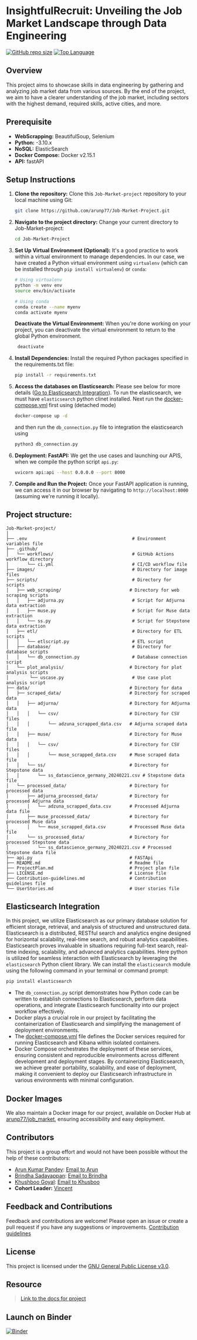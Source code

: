 # InsightfulRecruit: Unveiling the Job Market Landscape through Data Engineering

[![GitHub repo size](https://img.shields.io/github/repo-size/arunp77/Job-Market-project)](https://github.com/arunp77/Job-Market-project) [![Top Language](https://img.shields.io/github/languages/top/arunp77/Job-Market-project)](https://github.com/arunp77/Job-Market-project)

 
## Overview

This project aims to showcase skills in data engineering by gathering and analyzing job market data from various sources. By the end of the project, we aim to have a clearer understanding of the job market, including sectors with the highest demand, required skills, active cities, and more.

## Prerequisite
- **WebScrapping:** BeautifulSoup, Selenium
- **Python:** -3.10.x
- **NoSQL:** ElasticSearch 
- **Docker Compose:** Docker v2.15.1
- **API:** fastAPI

## Setup Instructions

1. **Clone the repository:** Clone this `Job-Market-project` repository to your local machine using Git:
   ```bash
   git clone https://github.com/arunp77/Job-Market-Project.git
   ```
2. **Navigate to the project directory:** Change your current directory to Job-Market-project:
   ```bash
   cd Job-Market-Project
   ```
3. **Set Up Virtual Environment (Optional):** It's a good practice to work within a virtual environment to manage dependencies. In our case, we have created a Python virtual environment using `virtualenv` (which can be installed through `pip install virtualenv`) or `conda`:
   ```bash
   # Using virtualenv
   python -m venv env
   source env/bin/activate
   
   # Using conda
   conda create --name myenv
   conda activate myenv
   ```
   **Deactivate the Virtual Environment:** When you're done working on your project, you can deactivate the virtual environment to return to the global Python environment.
   ```bash
    deactivate
   ```
   
5. **Install Dependencies:** Install the required Python packages specified in the requirements.txt file:
   ```bash
   pip install -r requirements.txt
   ```

6. **Access the databases on Elasticsearch:** Please see below for more details ([Go to Elasticsearch Integration](#elasticsearch-integration)). To run the elasticsearch, we must have `elasticsearch` python clinet installed. Next run the [docker-compose.yml](docker-compose.yml) first using (detached mode)
    ```bash
    docker-compose up -d
    ```
    and then run the `db_connection.py` file to integration the elasticsearch using
    ```bash
    python3 db_connection.py
    ```


7. **Deployment: FastAPI:** We get the use cases and launching our APIS, when we compile the python script `api.py`:

   ```bash
   uvicorn api:api --host 0.0.0.0 --port 8000
   ```
   
8. **Compile and Run the Project:** Once your FastAPI application is running, we can access it in our browser by navigating to `http://localhost:8000` (assuming we're running it locally).

## Project structure:

```
Job-Market-project/
│
├── .env                                        # Environment variables file
├── .github/
│   └── workflows/                              # GitHub Actions workflow directory
│       └── ci.yml                              # CI/CD workflow file
├── images/                                     # Directory for image files
├── scripts/                                    # Directory for scripts
│   ├── web_scraping/                          # Directory for web scraping scripts
│   │   ├── adjurna.py                          # Script for Adjurna data extraction
│   │   ├── muse.py                             # Script for Muse data extraction
│   │   └── ss.py                               # Script for Stepstone data extraction
│   ├── etl/                                    # Directory for ETL scripts
│   │   └── etlscript.py                        # ETL script
│   ├── database/                               # Directory for database scripts
│   │   └── db_connection.py                    # Database connection script
│   └── plot_analysis/                         # Directory for plot analysis scripts
│        └── uscase.py                          # Use case plot analysis script
├── data/                                      # Directory for data
│   ├── scraped_data/                          # Directory for scraped data
│   │   ├── adjurna/                           # Directory for Adjurna data
│   │   │   └── csv/                           # Directory for CSV files
│   │   │       └── adzuna_scrapped_data.csv   # Adjurna scraped data file
│   │   ├── muse/                              # Directory for Muse data
│   │   │   └── csv/                           # Directory for CSV files
│   │   │       └── muse_scrapped_data.csv     # Muse scraped data file
│   │   └── ss/                                # Directory for Stepstone data
│   │       └── ss_datascience_germany_20240221.csv # Stepstone data file
│   └── processed_data/                        # Directory for processed data
│       ├── adjurna_processed_data/            # Directory for processed Adjurna data
│       │   └── adzuna_scrapped_data.csv       # Processed Adjurna data file
│       ├── muse_processed_data/               # Directory for processed Muse data
│       │   └── muse_scrapped_data.csv         # Processed Muse data file
│       └── ss_processed_data/                 # Directory for processed Stepstone data
│           └── ss_datascience_germany_20240221.csv # Processed Stepstone data file
├── api.py                                     # FASTApi
├── README.md                                  # Readme file
├── ProjectPlan.md                             # Project plan file
├── LICENSE.md                                 # License file
├── Contribution-guidelines.md                 # Contribution guidelines file
└── UserStories.md                             # User stories file
```

## Elasticsearch Integration <a name="elasticsearch-integration"></a>

In this project, we utilize Elasticsearch as our primary database solution for efficient storage, retrieval, and analysis of structured and unstructured data. Elasticsearch is a distributed, RESTful search and analytics engine designed for horizontal scalability, real-time search, and robust analytics capabilities. Elasticsearch proves invaluable in situations requiring full-text search, real-time indexing, scalability, and advanced analytics capabilities. Here python is utilized for seamless interaction with Elasticsearch by leveraging the `elasticsearch` Python client library. We can install the `elasticsearch` module using the following command in your terminal or command prompt:
```bash
pip install elasticsearch
```
- The `db_connection.py` script demonstrates how Python code can be written to establish connections to Elasticsearch, perform data operations, and integrate Elasticsearch functionality into our project workflow effectively.
- Docker plays a crucial role in our project by facilitating the containerization of Elasticsearch and simplifying the management of deployment environments. 
- The [docker-compose.yml](docker-compose.yml) file defines the Docker services required for running Elasticsearch and Kibana within isolated containers.
- Docker Compose orchestrates the deployment of these services, ensuring consistent and reproducible environments across different development and deployment stages. By containerizing Elasticsearch, we achieve greater portability, scalability, and ease of deployment, making it convenient to deploy our Elasticsearch infrastructure in various environments with minimal configuration.


## Docker Images

We also maintain a Docker image for our project, available on Docker Hub at [arunp77/job_market](https://hub.docker.com/r/arunp77/job_market), ensuring accessibility and easy deployment.

## Contributors
This project is a group effort and would not have been possible without the help of these contributors:

- [Arun Kumar Pandey](https://github.com/arunp77): [Email to Arun](arunp77@gmail.com)
- [Brindha Sadayappan](https://github.com/brindha311): [Email to Brindha](brindha311@gmail.com)
- [Khushboo Goyal](https://github.com/khushboo026): [Email to Khusboo](khushboo026@gmail.com)
- **Cohort Leader:** [Vincent](https://github.com/AtoutPillard)

## Feedback and Contributions

Feedback and contributions are welcome! Please open an issue or create a pull request if you have any suggestions or improvements. [Contribution guidelines](Contribution-guidelines.md)

## License

This project is licensed under the [GNU General Public License v3.0](LICENSE).

## Resource

> [Link to the docs for project](https://docs.google.com/document/d/1glRF8HtyNqcHnZud8KqeJYLdC07_MqjuFGJVOuw7gBc/edit)

<!--------reference: https://github.com/kevAnto/fast-API/tree/main>------>

## Launch on Binder
  [![Binder](https://mybinder.org/badge_logo.svg)](https://mybinder.org/v2/gh/arunp77/Job-Market-project/main)